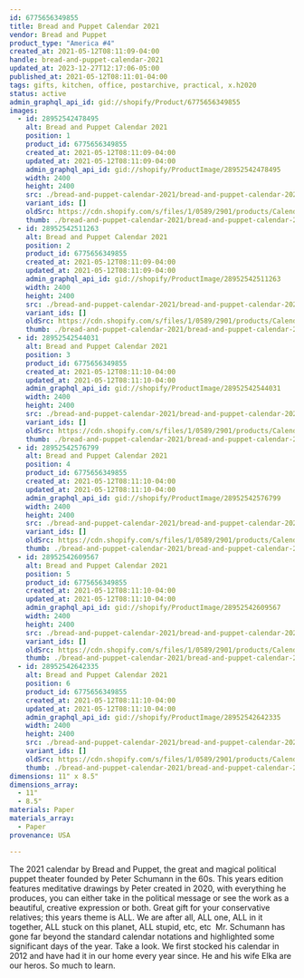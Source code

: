```yaml
---
id: 6775656349855
title: Bread and Puppet Calendar 2021
vendor: Bread and Puppet
product_type: "America #4"
created_at: 2021-05-12T08:11:09-04:00
handle: bread-and-puppet-calendar-2021
updated_at: 2023-12-27T12:17:06-05:00
published_at: 2021-05-12T08:11:01-04:00
tags: gifts, kitchen, office, postarchive, practical, x.h2020
status: active
admin_graphql_api_id: gid://shopify/Product/6775656349855
images:
  - id: 28952542478495
    alt: Bread and Puppet Calendar 2021
    position: 1
    product_id: 6775656349855
    created_at: 2021-05-12T08:11:09-04:00
    updated_at: 2021-05-12T08:11:09-04:00
    admin_graphql_api_id: gid://shopify/ProductImage/28952542478495
    width: 2400
    height: 2400
    src: ./bread-and-puppet-calendar-2021/bread-and-puppet-calendar-2021__0.jpg
    variant_ids: []
    oldSrc: https://cdn.shopify.com/s/files/1/0589/2901/products/Calendar-2021.jpg?v=1620821469
    thumb: ./bread-and-puppet-calendar-2021/bread-and-puppet-calendar-2021__0-thumb.jpg
  - id: 28952542511263
    alt: Bread and Puppet Calendar 2021
    position: 2
    product_id: 6775656349855
    created_at: 2021-05-12T08:11:09-04:00
    updated_at: 2021-05-12T08:11:09-04:00
    admin_graphql_api_id: gid://shopify/ProductImage/28952542511263
    width: 2400
    height: 2400
    src: ./bread-and-puppet-calendar-2021/bread-and-puppet-calendar-2021__1.jpg
    variant_ids: []
    oldSrc: https://cdn.shopify.com/s/files/1/0589/2901/products/Calendar-2021-1-may.jpg?v=1620821469
    thumb: ./bread-and-puppet-calendar-2021/bread-and-puppet-calendar-2021__1-thumb.jpg
  - id: 28952542544031
    alt: Bread and Puppet Calendar 2021
    position: 3
    product_id: 6775656349855
    created_at: 2021-05-12T08:11:10-04:00
    updated_at: 2021-05-12T08:11:10-04:00
    admin_graphql_api_id: gid://shopify/ProductImage/28952542544031
    width: 2400
    height: 2400
    src: ./bread-and-puppet-calendar-2021/bread-and-puppet-calendar-2021__2.jpg
    variant_ids: []
    oldSrc: https://cdn.shopify.com/s/files/1/0589/2901/products/Calendar-2021-2-flower.jpg?v=1620821470
    thumb: ./bread-and-puppet-calendar-2021/bread-and-puppet-calendar-2021__2-thumb.jpg
  - id: 28952542576799
    alt: Bread and Puppet Calendar 2021
    position: 4
    product_id: 6775656349855
    created_at: 2021-05-12T08:11:10-04:00
    updated_at: 2021-05-12T08:11:10-04:00
    admin_graphql_api_id: gid://shopify/ProductImage/28952542576799
    width: 2400
    height: 2400
    src: ./bread-and-puppet-calendar-2021/bread-and-puppet-calendar-2021__3.jpg
    variant_ids: []
    oldSrc: https://cdn.shopify.com/s/files/1/0589/2901/products/Calendar-2021-3-owl.jpg?v=1620821470
    thumb: ./bread-and-puppet-calendar-2021/bread-and-puppet-calendar-2021__3-thumb.jpg
  - id: 28952542609567
    alt: Bread and Puppet Calendar 2021
    position: 5
    product_id: 6775656349855
    created_at: 2021-05-12T08:11:10-04:00
    updated_at: 2021-05-12T08:11:10-04:00
    admin_graphql_api_id: gid://shopify/ProductImage/28952542609567
    width: 2400
    height: 2400
    src: ./bread-and-puppet-calendar-2021/bread-and-puppet-calendar-2021__4.jpg
    variant_ids: []
    oldSrc: https://cdn.shopify.com/s/files/1/0589/2901/products/Calendar-2021-4-horse.jpg?v=1620821470
    thumb: ./bread-and-puppet-calendar-2021/bread-and-puppet-calendar-2021__4-thumb.jpg
  - id: 28952542642335
    alt: Bread and Puppet Calendar 2021
    position: 6
    product_id: 6775656349855
    created_at: 2021-05-12T08:11:10-04:00
    updated_at: 2021-05-12T08:11:10-04:00
    admin_graphql_api_id: gid://shopify/ProductImage/28952542642335
    width: 2400
    height: 2400
    src: ./bread-and-puppet-calendar-2021/bread-and-puppet-calendar-2021__5.jpg
    variant_ids: []
    oldSrc: https://cdn.shopify.com/s/files/1/0589/2901/products/Calendar-2021-5-owl.jpg?v=1620821470
    thumb: ./bread-and-puppet-calendar-2021/bread-and-puppet-calendar-2021__5-thumb.jpg
dimensions: 11" x 8.5"
dimensions_array:
  - 11"
  - 8.5"
materials: Paper
materials_array:
  - Paper
provenance: USA

---
```


The 2021 calendar by Bread and Puppet, the great and magical political puppet theater founded by Peter Schumann in the 60s. This years edition features meditative drawings by Peter created in 2020, with everything he produces, you can either take in the political message or see the work as a beautiful, creative expression or both. Great gift for your conservative relatives; this years theme is ALL. We are after all, ALL one, ALL in it together, ALL stuck on this planet, ALL stupid, etc, etc  Mr. Schumann has gone far beyond the standard calendar notations and highlighted some significant days of the year. Take a look. We first stocked his calendar in 2012 and have had it in our home every year since. He and his wife Elka are our heros. So much to learn.